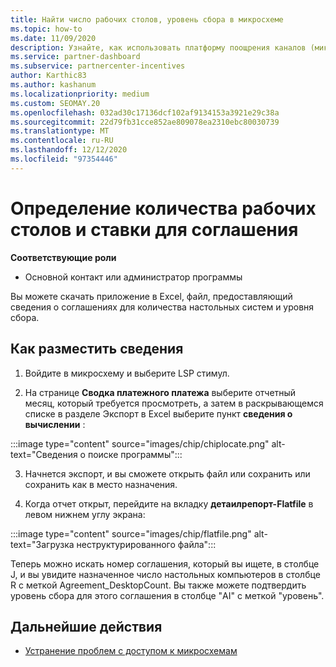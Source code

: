 ```yaml
---
title: Найти число рабочих столов, уровень сбора в микросхеме
ms.topic: how-to
ms.date: 11/09/2020
description: Узнайте, как использовать платформу поощрения каналов (микросхемы) для поиска количества настольных компьютеров и сведений об уровне сбора для соглашения.
ms.service: partner-dashboard
ms.subservice: partnercenter-incentives
author: Karthic83
ms.author: kashanum
ms.localizationpriority: medium
ms.custom: SEOMAY.20
ms.openlocfilehash: 032ad30c17136dcf102af9134153a3921e29c38a
ms.sourcegitcommit: 22d79fb31cce852ae809078ea2310ebc80030739
ms.translationtype: MT
ms.contentlocale: ru-RU
ms.lasthandoff: 12/12/2020
ms.locfileid: "97354446"
---
```

# <a name="locate-the-desktop-count-and-fee-level-for-an-agreement"></a>Определение количества рабочих столов и ставки для соглашения

**Соответствующие роли**

- Основной контакт или администратор программы

Вы можете скачать приложение в Excel, файл, предоставляющий сведения о соглашениях для количества настольных систем и уровня сбора.

## <a name="how-to-locate-the-information"></a>Как разместить сведения

1. Войдите в микросхему и выберите LSP стимул.

2. На странице **Сводка платежного платежа** выберите отчетный месяц, который требуется просмотреть, а затем в раскрывающемся списке в разделе Экспорт в Excel выберите пункт **сведения о вычислении** :

:::image type="content" source="images/chip/chiplocate.png" alt-text="Сведения о поиске программы":::

3. Начнется экспорт, и вы сможете открыть файл или сохранить или сохранить как в место назначения.

4. Когда отчет открыт, перейдите на вкладку **детаилрепорт-Flatfile** в левом нижнем углу экрана:

:::image type="content" source="images/chip/flatfile.png" alt-text="Загрузка неструктурированного файла":::

Теперь можно искать номер соглашения, который вы ищете, в столбце J, и вы увидите назначенное число настольных компьютеров в столбце R с меткой Agreement_DesktopCount. Вы также можете подтвердить уровень сбора для этого соглашения в столбце "AI" с меткой "уровень".

## <a name="next-steps"></a>Дальнейшие действия

- [Устранение проблем с доступом к микросхемам](chip-access-trouble.md)
